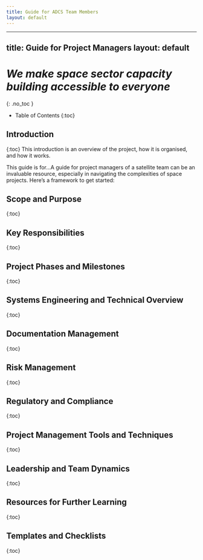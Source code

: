 ```yaml
---
title: Guide for ADCS Team Members
layout: default
---
```


---
title: Guide for Project Managers
layout: default
---

# *We make space sector capacity building accessible to everyone*
{: .no_toc }


- Table of Contents
{:toc}

## Introduction
{:toc}
This introduction is an overview of the project, how it is organised, and how it works.

This guide is for...A guide for project managers of a satellite team can be an invaluable resource, especially in navigating the complexities of space projects. Here’s a framework to get started: 

## Scope and Purpose
{:toc}



## Key Responsibilities
{:toc}



## Project Phases and Milestones
{:toc}



## Systems Engineering and Technical Overview
{:toc}


## Documentation Management
{:toc}



## Risk Management
{:toc}



## Regulatory and Compliance
{:toc}



## Project Management Tools and Techniques
{:toc}



## Leadership and Team Dynamics
{:toc}



## Resources for Further Learning
{:toc}



## Templates and Checklists
{:toc}


